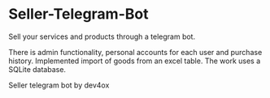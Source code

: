 # Seller-Telegram-Bot
Sell ​​your services and products through a telegram bot.

There is admin functionality, personal accounts for each user and purchase history.
Implemented import of goods from an excel table. The work uses a SQLite database.

Seller telegram bot by dev4ox
